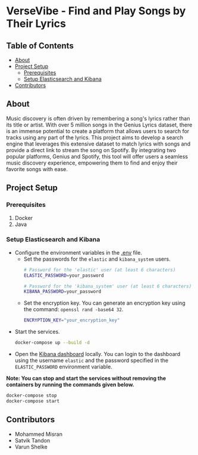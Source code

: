 # VerseVibe - Find and Play Songs by Their Lyrics

## Table of Contents
- [About](#about)
- [Project Setup](#project-setup)
  - [Prerequisites](#prerequisites)
  - [Setup Elasticsearch and Kibana](#setup-elasticsearch-and-kibana)
- [Contributors](#contributors)

## About
Music discovery is often driven by remembering a song's lyrics rather than its title or artist. With over 5 million songs in the Genius Lyrics dataset, there is an immense potential to create a platform that allows users to search for tracks using any part of the lyrics. This project aims to develop a search engine that leverages this extensive dataset to match lyrics with songs and provide a direct link to stream the song on Spotify. By integrating two popular platforms, Genius and Spotify, this tool will offer users a seamless music discovery experience, empowering them to find and enjoy their favorite songs with ease.

## Project Setup
### Prerequisites
1. Docker
2. Java

### Setup Elasticsearch and Kibana
- Configure the environment variables in the [.env](./.env) file.
   - Set the passwords for the `elastic` and `kibana_system` users.
     ```sh
     # Password for the 'elastic' user (at least 6 characters)
     ELASTIC_PASSWORD=your_password
     
     # Password for the 'kibana_system' user (at least 6 characters)
     KIBANA_PASSWORD=your_password
     ```
   - Set the encryption key. You can generate an encryption key using the command: `openssl rand -base64 32`.
     ```sh
     ENCRYPTION_KEY="your_encryption_key"
     ```
- Start the services.
   ```sh
   docker-compose up --build -d
   ```
- Open the [Kibana dashboard](https://127.0.0.1:5601) locally.
   You can login to the dashboard using the username `elastic` and the password specified in the `ELASTIC_PASSWORD` environment variable.

**Note:  You can stop and start the services without removing the containers by running the commands given below.**
   ```sh
   docker-compose stop
   docker-compose start
   ```


## Contributors
- Mohammed Misran
- Satvik Tandon
- Varun Shelke
